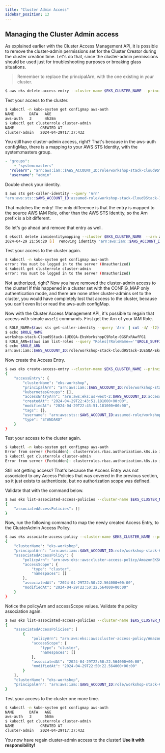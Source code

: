 ```yaml
---
title: "Cluster Admin Access"
sidebar_position: 13
---
```


## Managing the Cluster Admin access

As explained earlier with the Cluster Access Management API, it is possible to remove the cluster-admin permissions set for the Cluster Creator during the cluster creation time. Let's do that, since the cluster-admin permissions should be used just for troubleshooting purposes or breaking glass situations.

> Remember to replace the principalArn, with the one existing in your cluster.

```bash
$ aws eks delete-access-entry --cluster-name $EKS_CLUSTER_NAME --principal-arn arn:aws:iam::$AWS_ACCOUNT_ID:role/workshop-stack-TesterCodeBuildRoleC9232875-RyhCKIXckZri
```

Test your access to the cluster.

```bash
$ kubectl -n kube-system get configmap aws-auth
NAME       DATA   AGE
aws-auth   3      4h28m
$ kubectl get clusterrole cluster-admin
NAME            CREATED AT
cluster-admin   2024-04-29T17:37:43Z
```

You still have cluster-admin access, right? That's because in the aws-auth configMap, there is a mapping to your AWS STS Identity, with the system:masters group.

```yaml
- "groups":
    - "system:masters"
  "rolearn": "arn:aws:iam::$AWS_ACCOUNT_ID:role/workshop-stack-Cloud9Stack-1UEGQA-EksWorkshopC9Role-0GSFxRAwfFG1"
  "username": "admin"
```

Double check your identity.

```bash
$ aws sts get-caller-identity --query 'Arn'
"arn:aws:sts::$AWS_ACCOUNT_ID:assumed-role/workshop-stack-Cloud9Stack-1UEGQA-EksWorkshopC9Role-0GSFxRAwfFG1/i-06b2ef4cc8104bd8a"
```

That matches the entry! The only difference is that the entry is mapped to the source AWS IAM Role, other than the AWS STS Identity, so the Arn prefix is a bit different.

So let's go ahead and remove that entry as well.

```bash
$ eksctl delete iamidentitymapping --cluster $EKS_CLUSTER_NAME  --arn arn:aws:iam::$AWS_ACCOUNT_ID:role/workshop-stack-Cloud9Stack-1UEGQA-EksWorkshopC9Role-0GSFxRAwfFG1
2024-04-29 21:50:20 [ℹ]  removing identity "arn:aws:iam::$AWS_ACCOUNT_ID:role/workshop-stack-Cloud9Stack-1UEGQA-EksWorkshopC9Role-0GSFxRAwfFG1" from auth ConfigMap (username = "admin", groups = ["system:masters"])
```

Test your access to the cluster again.

```bash
$ kubectl -n kube-system get configmap aws-auth
error: You must be logged in to the server (Unauthorized)
$ kubectl get clusterrole cluster-admin
error: You must be logged in to the server (Unauthorized)
```

Not authorized, right? Now you have removed the cluster-admin access to the cluster! If this happened in a cluster set with the CONFIG_MAP only authentication mode, and there are none other cluster-admins set to the cluster, you would have completely lost that access to the cluster, because you can't even list or read the aws-auth configMap.

Now with the Cluster Access Management API, it's possible to regain that access with simple `awscli` commands. First get the Arn of your IAM Role.

```bash
$ ROLE_NAME=$(aws sts get-caller-identity --query 'Arn' | cut -d/ -f2)
$ echo $ROLE_NAME
workshop-stack-Cloud9Stack-1UEGQA-EksWorkshopC9Role-0GSFxRAwfFG1
$ ROLE_ARN=$(aws iam list-roles --query "Roles[?RoleName=='"$ROLE_SUFFIX"'].Arn" --output text)
$ echo $ROLE_ARN
arn:aws:iam::$AWS_ACCOUNT_ID:role/workshop-stack-Cloud9Stack-1UEGQA-EksWorkshopC9Role-0GSFxRAwfFG1
```

Now create the Access Entry.

```bash
$ aws eks create-access-entry --cluster-name $EKS_CLUSTER_NAME --principal-arn $ROLE_ARN
{
    "accessEntry": {
        "clusterName": "eks-workshop",
        "principalArn": "arn:aws:iam::$AWS_ACCOUNT_ID:role/workshop-stack-Cloud9Stack-1UEGQA-EksWorkshopC9Role-0GSFxRAwfFG1",
        "kubernetesGroups": [],
        "accessEntryArn": "arn:aws:eks:us-west-2:$AWS_ACCOUNT_ID:access-entry/eks-workshop/role/$AWS_ACCOUNT_ID/workshop-stack-Cloud9Stack-1UEGQA-EksWorkshopC9Role-0GSFxRAwfFG1/26c79603-ae69-f3ad-a51d-693d6d004af5",
        "createdAt": "2024-04-29T22:43:51.181000+00:00",
        "modifiedAt": "2024-04-29T22:43:51.181000+00:00",
        "tags": {},
        "username": "arn:aws:sts::$AWS_ACCOUNT_ID:assumed-role/workshop-stack-Cloud9Stack-1UEGQA-EksWorkshopC9Role-0GSFxRAwfFG1/{{SessionName}}",
        "type": "STANDARD"
    }
}
```

Test your access to the cluster again.

```bash
$ kubectl -n kube-system get configmap aws-auth
Error from server (Forbidden): clusterroles.rbac.authorization.k8s.io is forbidden: User "arn:aws:sts::$AWS_ACCOUNT_ID:assumed-role/workshop-stack-Cloud9Stack-1UEGQA-EksWorkshopC9Role-0GSFxRAwfFG1/i-06b2ef4cc8104bd8a" cannot list resource "clusterroles" in API group "rbac.authorization.k8s.io" at the cluster scope
$ kubectl get clusterrole cluster-admin
Error from server (Forbidden): clusterroles.rbac.authorization.k8s.io is forbidden: User "arn:aws:sts::$AWS_ACCOUNT_ID:assumed-role/workshop-stack-Cloud9Stack-1UEGQA-EksWorkshopC9Role-0GSFxRAwfFG1/i-06b2ef4cc8104bd8a" cannot list resource "clusterroles" in API group "rbac.authorization.k8s.io" at the cluster scope
```

Still not getting access? That's because the Access Entry was not associated to any Access Policies that was covered in the previous section, so it just exists to authenticate, but no authorization scope was defined.

Validate that with the command below.

```bash
$ aws eks list-associated-access-policies --cluster-name $EKS_CLUSTER_NAME --principal-arn $ROLE_ARN
{
    "associatedAccessPolicies": []
}
```

Now, run the following command to map the newly created Access Entry, to the ClusterAdmin Access Policy.

```bash
$ aws eks associate-access-policy --cluster-name $EKS_CLUSTER_NAME --principal-arn $ROLE_ARN --policy-arn "arn:aws:eks::aws:cluster-access-policy/AmazonEKSClusterAdminPolicy" --access-scope type=cluster
{
    "clusterName": "eks-workshop",
    "principalArn": "arn:aws:iam::$AWS_ACCOUNT_ID:role/workshop-stack-Cloud9Stack-1UEGQA-EksWorkshopC9Role-0GSFxRAwfFG1",
    "associatedAccessPolicy": {
        "policyArn": "arn:aws:eks::aws:cluster-access-policy/AmazonEKSClusterAdminPolicy",
        "accessScope": {
            "type": "cluster",
            "namespaces": []
        },
        "associatedAt": "2024-04-29T22:50:22.564000+00:00",
        "modifiedAt": "2024-04-29T22:50:22.564000+00:00"
    }
}
```

Notice the policyArn and accessScope values. Validate the policy association again.

```bash
$ aws eks list-associated-access-policies --cluster-name $EKS_CLUSTER_NAME --principal-arn $ROLE_ARN
{
    "associatedAccessPolicies": [
        {
            "policyArn": "arn:aws:eks::aws:cluster-access-policy/AmazonEKSClusterAdminPolicy",
            "accessScope": {
                "type": "cluster",
                "namespaces": []
            },
            "associatedAt": "2024-04-29T22:50:22.564000+00:00",
            "modifiedAt": "2024-04-29T22:50:22.564000+00:00"
        }
    ],
    "clusterName": "eks-workshop",
    "principalArn": "arn:aws:iam::$AWS_ACCOUNT_ID:role/workshop-stack-Cloud9Stack-1UEGQA-EksWorkshopC9Role-0GSFxRAwfFG1"
}
```

Test your access to the cluster one more time.

```bash
$ kubectl -n kube-system get configmap aws-auth
NAME       DATA   AGE
aws-auth   3      5h8m
$ kubectl get clusterrole cluster-admin
NAME            CREATED AT
cluster-admin   2024-04-29T17:37:43Z
```

You now have regain cluster-admin access to the cluster! **Use it with responsibility!**
